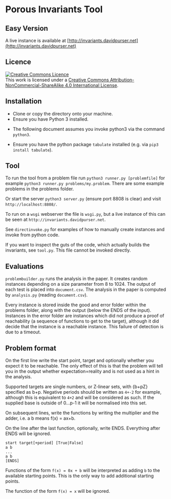 # Porous Invariants Tool

## Easy Version

A live instance is available at [http://invariants.davidpurser.net](http://invariants.davidpurser.net)


## Licence

<a rel="license" href="http://creativecommons.org/licenses/by-nc-sa/4.0/"><img alt="Creative Commons Licence" style="border-width:0" src="https://i.creativecommons.org/l/by-nc-sa/4.0/88x31.png" /></a><br />This work is licensed under a <a rel="license" href="http://creativecommons.org/licenses/by-nc-sa/4.0/">Creative Commons Attribution-NonCommercial-ShareAlike 4.0 International License</a>.


## Installation

* Clone or copy the directory onto your machine.
* Ensure you have Python 3 installed. 
 - The following document assumes you invoke python3 via the command `python3`.
* Ensure you have the python package `tabulate` installed (e.g. via `pip3 install tabulate`).

## Tool

To run the tool from a problem file run `python3 runner.py [problemfile]` for example `python3 runner.py problems/my.problem`. There are some example problems in the problems folder.

Or start the server `python3 server.py` (ensure port 8808 is clear) and visit `http://localhost:8808/`. 

To run on a `wsgi` webserver the file is `wsgi.py`, but a live instance of this can be seen at `http://invariants.davidpurser.net`.

See `directinvoke.py` for examples of how to manually create instances and invoke from python code.

If you want to inspect the guts of the code, which actually builds the invariants, see `tool.py`. This file cannot be invoked directly.

## Evaluations

`problembuilder.py` runs the analysis in the paper.
It creates random instances depending on a size parameter from 8 to 1024.
The output of each test is placed into `document.csv`. The analysis in the paper is computed by `analysis.py` (reading `document.csv`).

Every instance is stored inside the good and error folder within the problems folder, along with the output (below the ENDS of the input). Instances in the error folder are instances which did not produce a proof of reachability (a sequence of functions to get to the target), although it did decide that the instance is a reachable instance. This failure of detection is due to a timeout.

## Problem format

On the first line write the start point, target and optionally whether you expect it to be reachable. The only effect of this is that the problem will tell you in the output whether expectation=reality and is not used as a hint in the analysis.

Supported targets are single numbers, or Z-linear sets, with {b+pZ} specified as b+p. Negative periods should be written as `4+-2` for example, although this is equivalent to `4+2` and will be considered as such. If the supplied base is outside of 0...p-1 it will be normalised into this set.

On subsequent lines, write the functions by writing the multiplier and the adder, i.e. a b means f(x) = ax+b. 

On the line after the last function, optionally, write ENDS. Everything after ENDS will be ignored.
```
start target[+period] [True|False]  
a b  
...  
a b  
[ENDS] 
```
Functions of the form `f(x) = 0x + b` will be interpreted as adding `b` to the available starting points. This is the only way to add additional starting points.

The function of the form `f(x) = x` will be ignored.

